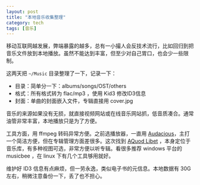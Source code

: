 ```yaml
---
layout: post
title: "本地音乐收集整理"
category: tech
tags: [音乐]
---
```


移动互联网越发展，弊端暴露的越多，总有一小撮人会反技术流行，比如回归到把音乐文件放到本地播放。虽然不能达到丰富，但至少对自己胃口，也会少一些限制。

这两天把 `~/Music` 目录整理了一下，记录一下：

- 目录：简单分一下：albums/songs/OST/others
- 格式：所有格式转为 flac/mp3 ，使用 Kid3 修改ID3信息
- 封面：单曲的封面嵌入文件，专辑直接用 cover.jpg

音乐的来源如果没有无损，就直接视频网站或在线音乐网站抓，低音质凑合。通常油管非常丰富，本地播放只是为了方便。

工具方面，用 ffmpeg 转码异常方便。之前选播放器，一直用 [Audacious](https://audacious-media-player.org/)，主打一个简洁方便，但在专辑管理方面差很多。这次找到 [AQuod Libet](https://quodlibet.readthedocs.io/en/latest/) ，本身定位于音乐库，有多种视图可选，非常方便以听专辑。看很多推荐 windows 平台的 musicbee ，在 linux 下有几个工具够用就好。

维护好 ID3 信息有点麻烦，但一劳永逸，类似电子书的元信息。本地数据有 30G 左右，稍微注意备份一下，丢了也不担心。